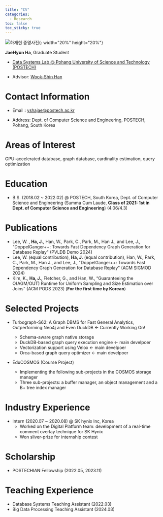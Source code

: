 ```yaml
---
title: "CV"
categories:
  - Research
toc: false
toc_sticky: true
---
```


![하재현 증명사진](../../assets/face.jpeg){: width="20%" height="20%"}

**JaeHyun Ha**, Graduate Student

- [Data Systems Lab @ Pohang University of Science and Technology (POSTECH)](https://dslab.postech.ac.kr/)
  
- Advisor: [Wook-Shin Han](https://sites.google.com/a/dblab.postech.ac.kr/postechdblab/home/people/professor-1)

# Contact Information

- Email : [yshajae@postech.ac.kr](mailto:yshajae@postech.ac.kr)

- Address: Dept. of Computer Science and Engineering, POSTECH, Pohang, South Korea

# Areas of Interest

GPU-accelerated database, graph database, cardinality estimation, query optimization

# Education

- B.S. (2018.02 ~ 2022.02) @ POSTECH, South Korea, Dept. of Computer Science and Engineering (Summa Cum Laude, **Class of 2021: 1st in Dept. of Computer Science and Engineering**) (4.06/4.3)

# Publications

- Lee, W. , **Ha, J.**, Han, W., Park, C., Park, M., Han J., and Lee, J., "DoppelGanger++: Towards Fast Dependency Graph Generation for Database Replay" (PVLDB Demo 2024)
- Lee, W. (equal contribution), **Ha, J.** (equal contribution), Han, W., Park, C., Park, M., Han J., and Lee, J., "DoppelGanger++: Towards Fast Dependency Graph Generation for Database Replay" (ACM SIGMOD 2024)
- Kim, K., **Ha, J.**, Fletcher, G., and Han, W., “Guaranteeing the O(AGM/OUT) Runtime for Uniform Sampling and Size Estimation over Joins” (ACM PODS 2023) (**For the first time by Korean**)

# Selected Projects

- Turbograph-S62: A Graph DBMS for Fast General Analytics, Outperforming Neo4j and Even DuckDB <- Currently Working On!
  - Schema-aware graph native storage
  - DuckDB-based graph query execution engine <- main develpoer
  - Vectorization support using Velox <- main develpoer
  - Orca-based graph query optimizer <- main develpoer
    
- EduCOSMOS (Course Project)
  - Implementing the following sub-projects in the COSMOS storage manager
  - Three sub-projects: a buffer manager, an object management and a B+ tree index manager

# Industry Experience

- Intern (2020.07 ~ 2020.08) @ SK hynix Inc, Korea
  - Worked on the Digital Platform team: development of a real-time comment overlay technique for SK Hynix
  - Won sliver-prize for internship contest

# Scholarship

- POSTECHIAN Fellowship (2022.05, 2023.11)

# Teaching Experience

- Database Systems Teaching Assistant (2022.03)
- Big Data Processing Teaching Assistant (2024.03)
